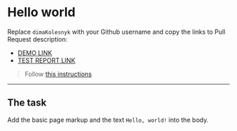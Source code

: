 # Hello world
Replace `dimaKolesnyk` with your Github username and copy the links to Pull Request description:
- [DEMO LINK](https://dimaKolesnyk.github.io/layout_hello-world/)
- [TEST REPORT LINK](https://dimaKolesnyk.github.io/layout_hello-world/report/html_report/)

> Follow [this instructions](https://mate-academy.github.io/layout_task-guideline/#how-to-solve-the-layout-tasks-on-github)
___

## The task
Add the basic page markup and the text `Hello, world!` into the body.
